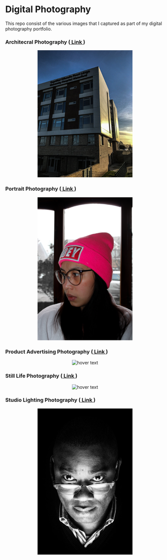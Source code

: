 # Digital Photography

This repo consist of the various images that I captured as part of my digital photography portfolio. 

### Architecral Photography (<a href="https://github.com/Esedicol/Photography/tree/master/ARCHITECTURE" > Link </a>)
<p align="center">
  <img src="https://github.com/Esedicol/Photography/blob/master/ARCHITECTURE/arch_1.jpg" width="300" title="hover text">
</p>

### Portrait Photography (<a href="https://github.com/Esedicol/Photography/tree/master/PORTRAIT" > Link </a>)
<p align="center">
  <img src="https://github.com/Esedicol/Photography/blob/master/PORTRAIT/PR_3.jpg" width="300" title="hover text">
</p>

### Product Advertising Photography (<a href="https://github.com/Esedicol/Photography/tree/master/PRODUCT_ADVERTISING" > Link </a>)
<p align="center">
  <img src="https://github.com/Esedicol/Photography/blob/master/PRODUCT_ADVERTISING/AD_1.jpg" width="300" title="hover text">
</p>

### Still Life Photography (<a href="https://github.com/Esedicol/Photography/tree/master/STILL_LIFE" > Link </a>)
<p align="center">
  <img src="https://github.com/Esedicol/Photography/blob/master/STILL_LIFE/SL_2.jpg" width="300" title="hover text">
</p>

### Studio Lighting Photography (<a href="https://github.com/Esedicol/Photography/tree/master/STUDIO_LIGHTING" > Link </a>)
<p align="center">
  <img src="https://github.com/Esedicol/Photography/blob/master/STUDIO_LIGHTING/STD_4.jpg" width="300" title="hover text">
</p>


